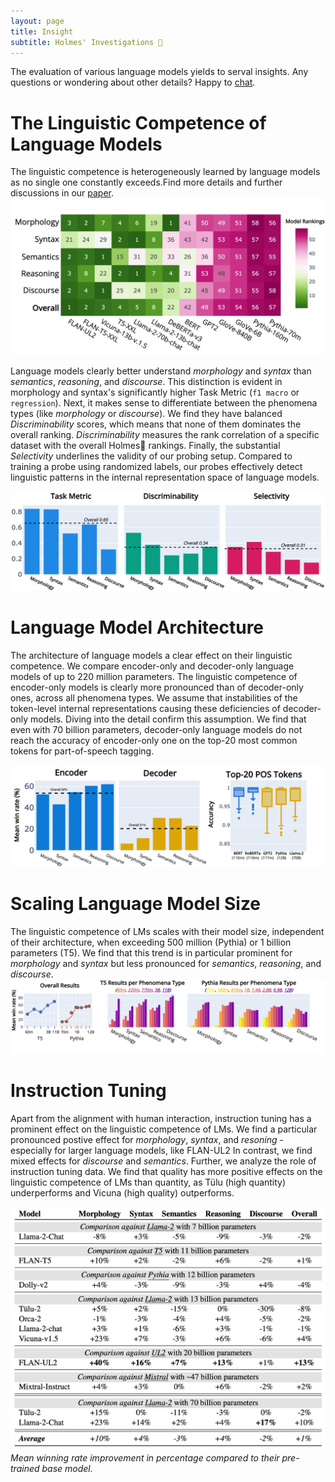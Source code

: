 ```yaml
---
layout: page
title: Insight
subtitle: Holmes' Investigations 🔎
---
```


The evaluation of various language models yields to serval insights.
Any questions or wondering about other details? Happy to <a href= "mailto:holmesbenchmark@gmail.com">chat</a>.


# The Linguistic Competence of Language Models
The linguistic competence is heterogeneously learned by language models as no single one constantly exceeds.Find more details and further discussions in our <a href="todo">paper</a>.
![Drag Racing](assets/img/top-lms.jpg)

Language models clearly better understand *morphology* and *syntax* than *semantics*, *reasoning*, and *discourse*.
This distinction is evident in morphology and syntax's significantly higher Task Metric (`f1 macro` or `regression`).
Next, it makes sense to differentiate between the phenomena types (like *morphology* or *discourse*).
We find they have balanced *Discriminability* scores, which means that none of them dominates the overall ranking.
*Discriminability* measures the rank correlation of a specific dataset with the overall Holmes🔎 rankings.
Finally, the substantial *Selectivity* underlines the validity of our probing setup.
Compared to training a probe using randomized labels, our probes effectively detect linguistic patterns in the internal representation space of language models.

![Drag Racing](assets/img/overall.jpg)

# Language Model Architecture
The architecture of language models a clear effect on their linguistic competence. 
We compare encoder-only and decoder-only language models of up to 220 million parameters.
The linguistic competence of encoder-only models is clearly more pronounced than of decoder-only ones, across all phenomena types.
We assume that instabilities of the token-level internal representations causing these deficiencies of decoder-only models. 
Diving into the detail confirm this assumption.
We find that even with 70 billion parameters, decoder-only language models do not reach the accuracy of encoder-only one on the top-20 most common tokens for part-of-speech tagging. 

![Drag Racing](assets/img/architecture.jpg)

# Scaling Language Model Size
The linguistic competence of LMs scales with their model size, independent of their architecture, when exceeding 500 million (Pythia) or 1 billion parameters (T5).
We find that this trend is in particular prominent for *morphology* and *syntax* but less pronounced for *semantics*, *reasoning*, and *discourse*. 
![Drag Racing](assets/img/scaling.jpg)

# Instruction Tuning
Apart from the alignment with human interaction, instruction tuning has a prominent effect on the linguistic competence of LMs. 
We find a particular pronounced postive effect for *morphology*, *syntax*, and *resoning* - especially for larger language models, like FLAN-UL2 
In contrast, we find mixed effects for *discourse* and *semantics*.
Further, we analyze the role of instruction tuning data.
We find that quality has more positive effects on the linguistic competence of LMs than quantity, as Tülu (high quantity) underperforms and Vicuna (high quality) outperforms.

![Drag Racing](assets/img/table.png)
*Mean winning rate improvement in percentage compared to their pre-trained base model.*
